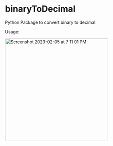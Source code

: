 # binaryToDecimal
Python Package to convert binary to decimal

Usage:







<img width="338" alt="Screenshot 2023-02-05 at 7 11 01 PM" src="https://user-images.githubusercontent.com/67945756/216822729-664bc7b3-4d1a-40b4-89c7-8b2db72893dd.png">

